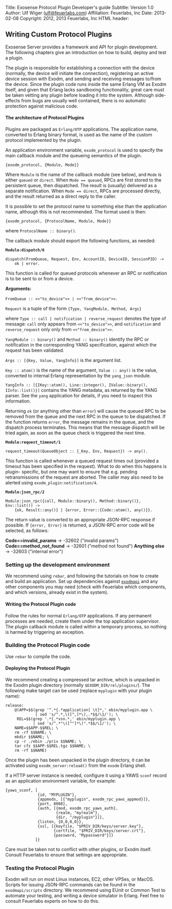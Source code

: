 Title:        Exosense Protocol Plugin Developer's guide
Subtitle:     Version 1.0
Author:       Ulf Wiger (ulf@feuerlabs.com)
Affiliation:  Feuerlabs, Inc
Date:         2013-02-08
Copyright:    2012, 2013 Feuerlabs, Inc
HTML header:  <script src="support/format_and_toc.js"></script>




## Writing Custom Protocol Plugins ##

Exosense Server provides a framework and API for plugin development. The
following chapters give an introduction on how to build, deploy and test
a plugin.

The plugin is responsible for establishing a connection with the device
(normally, the device will initiate the connection), registering an active
device session with Exodm, and sending and receiving messages to/from the
device. Since the plugin code runs inside the same Erlang VM as Exodm itself,
and given that Erlang lacks sandboxing functionality, great care must be taken
vetting any plugin before loading it into the system. Although side-effects
from bugs are usually well contained, there is no automatic protection against
malicious code.

#### The architecture of Protocol Plugins ###

Plugins are packaged as `Erlang/OTP` applications. The application name,
converted to Erlang binary format, is used as the name of the custom protocol
implemented by the plugin.

An application environment variable, `exodm_protocol` is used to specify the
main callback module and the queueing semantics of the plugin.

`{exodm_protocol, {Module, Mode}}`

Where `Module` is the name of the callback module (see below), and `Mode` is
either `queued` or `direct`. When `Mode == queued`, RPCs are first stored
to the persistent queue, then dispatched. The result is (usually) delivered
as a separate notification. When `Mode == direct`, RPCs are processed directly,
and the result returned as a direct reply to the caller.

It is possible to set the protocol name to something else than the application
name, although this is not recommended. The format used is then:

`{exodm_protocol, {ProtocolName, Module, Mode}}`

where `ProtocolName :: binary()`.

The callback module should export the following functions, as needed:

**`Module:dispatch/6`**

    dispatch(FromQueue, Request, Env, AccountID, DeviceID, SessionPID) ->
        ok | error.

This function is called for queued protocols whenever an RPC or notification
is to be sent to or from a device.

**Arguments:**

`FromQueue :: <<"to_device">> | <<"from_device">>`.

`Request` is a tuple of the form `{Type, YangModule, Method, Args}`

where `Type :: call | notification | reverse_request` denotes the type
of message: `call` only appears from `<<"to_device">>`, and `notification` and
`reverse_request` only only from `<<"from_device">>`.

`YangModule :: binary()` and `Method :: binary()` identify the RPC or
notification in the corresponding YANG specification, against which the
request has been validated.

`Args :: [{Key, Value, YangInfo}]` is the argument list.

`Key :: atom()` is the name of the argument, `Value :: any()` is the value,
converted to internal Erlang representation by the `yang_json` module.

`YangInfo :: [{IKey::atom(), Line::integer(), IValue::binary(), IInfo::list()}]`
contains the YANG metadata, as returned by the YANG parser. See the `yang`
application for details, if you need to inspect this information.

Returning `ok` (or anything other than `error`) will cause the queued RPC to be
removed from the queue and the next RPC in the queue to be dispatched. If the
function returns `error`, the message remains in the queue, and the dispatch
process terminates. This means that the message dispatch will be tried again, as
soon as the queue check is triggered the next time.

**`Module:request_timeout/1`**

    request_timeout(QueueObject :: {_Key, Env, Request}) -> any().

This function is called whenever a queued request times out (provided a timeout
has been specified in the request). What to do when this happens is plugin-
specific, but one may want to ensure that e.g. pending retransmissions of the
request are aborted. The caller may also need to be alerted using
`exodm_plugin:notification/4`.

**`Module:json_rpc/2`**

    Module:json_rpc({call, Module::binary(), Method::binary()}, Env::list()) ->
        {ok, Result::any()} | {error, Error::{Code::atom(), any()}}.

The return value is converted to an appropriate JSON-RPC response if possible.
If `{error, Error}` is returned, a JSON-RPC error code will be selected, as
follows:

**Code==invalid_params** -> -32602 ("invalid params")
**Code==method_not_found** -> -32601 ("method not found")
**Anything else** -> -32603 ("internal error")

### Setting up the development environment ###

We recommend using `rebar`, and following the tutorials on how to create and
build an application. Set up dependencies against [`exodmapi`](http://github.com/Feuerlabs/exodmapi) and any other components you may need (check with Feuerlabs which components, and which versions, already exist in the system).

#### Writing the Protocol Plugin code ###

Follow the rules for normal `Erlang/OTP` applications. If any permanent processes
are needed, create them under the top application supervisor. The plugin
callback module is called within a temporary process, so nothing is harmed by
triggering an exception.

### Building the Protocol Plugin code ###

Use `rebar` to compile the code.

#### Deploying the Protocol Plugin ###

We recommend creating a compressed tar archive, which is unpacked in the
Exodm plugin directory (normally `$EXODM_DIR/rel/plugins/`). The following make
target can be used (replace `myplugin` with your plugin name):

    release:
        @(APP=$$(grep '^.*{.*application[ \t]*,' ebin/myplugin.app \
                 | sed 's/^.*,\([^,]*\),.*$$/\1/'); \
         REL=$$(grep '.*{.*vsn.*,' ebin/myplugin.app \
                | sed 's/^.*"\([^"]*\)".*$$/\1/'); \
        NAME=$$APP-$$REL; \
        rm -rf $$NAME; \
        mkdir $$NAME; \
        cp -r ./ebin ./priv $$NAME; \
        tar cfz $$APP-$$REL.tgz $$NAME; \
        rm -rf $$NAME)

Once the plugin has been unpacked in the plugin directory, it can be activated
using `exodm_server:reload()` from the `exodm` Erlang shell.

If a HTTP server instance is needed, configure it using a YAWS `sconf` record
as an application environment variable, for example:

    {yaws_sconf, [
                  {id, "MYPLUGIN"},
                  {appmods, [{"myplugin", exodm_rpc_yaws_appmod}]},
                  {port, 8088},
                  {auth, [{mod, exodm_rpc_yaws_auth},
                          {realm, "myrealm"},
                          {dir, "/myplugin"}]},
                  {listen, {0,0,0,0}},
                  {ssl, [{keyfile, "$PRIV_DIR/keys/server.key"},
                         {certfile, "$PRIV_DIR/keys/server.crt"},
                         {password, "Mypassword"}]}
                 ]}

Care must be taken not to conflict with other plugins, or Exodm itself.
Consult Feuerlabs to ensure that settings are appropriate.

### Testing the Protocol Plugin

Exodm will run on most Linux instances, EC2, other VPSes, or MacOS. Scripts
for issuing JSON-RPC commands can be found in the `exodmapi/scripts` directory.
We recommend using EUnit or Common Test to automate your testing, and writing
a device simulator in Erlang. Feel free to consult Feuerlabs experts on how to
do this.